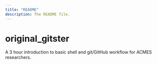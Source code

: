 ```yaml
---
title: "README"
description: The README file.
---
```

# original_gitster
A 3 hour introduction to basic shell and git/GitHub workflow for ACMES researchers.

